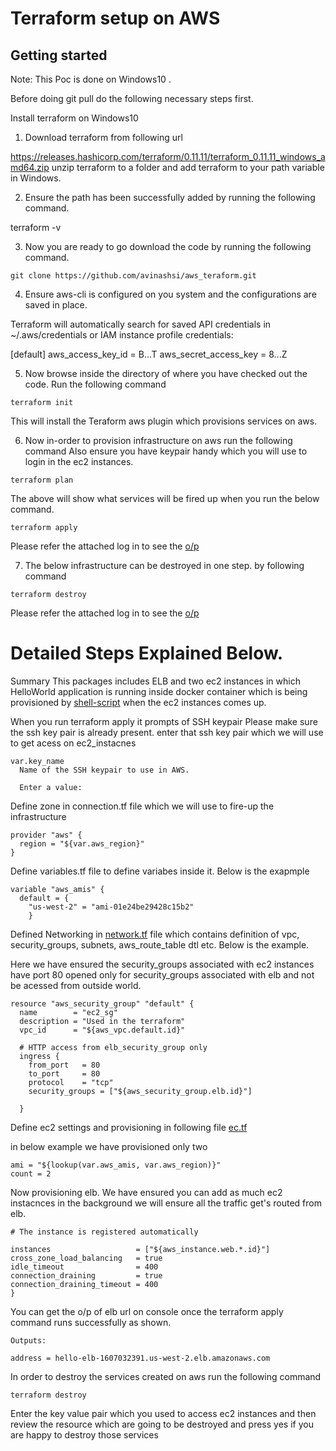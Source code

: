 Terraform setup on AWS
=========

Getting started
---------------
Note: This Poc is done on Windows10 .

Before doing git pull do the following necessary steps first.

Install terraform on Windows10
1. Download terraform from following url

https://releases.hashicorp.com/terraform/0.11.11/terraform_0.11.11_windows_amd64.zip
unzip terraform to a folder and add terraform to your path variable in Windows.

2. Ensure the path has been successfully added by running the following command.

terraform -v

3. Now you are ready to go download the code by running the following command.

```
git clone https://github.com/avinashsi/aws_teraform.git
```

4. Ensure aws-cli is configured on you system and the configurations are saved in place.

Terraform will automatically search for saved API credentials in ~/.aws/credentials or IAM instance profile credentials:

[default]
aws_access_key_id = B...T
aws_secret_access_key = 8...Z

5. Now browse inside the directory of where you have checked out the code.
Run the following command

```
terraform init
```
This will install the Teraform aws plugin which provisions services on aws.

6. Now in-order to provision infrastructure on aws run the following command
Also ensure you have keypair handy which you will use to login in the ec2 instances.
```
terraform plan
```

The above will show what services will be fired up when you run the below command.

```
terraform apply
```

Please refer the attached log in to see the [o/p](https://raw.githubusercontent.com/avinashsi/aws_teraform/master/Application_creation.log)

7. The below infrastructure can be destroyed in one step. by following command

```
terraform destroy
```

Please refer the attached log in to see the [o/p](https://raw.githubusercontent.com/avinashsi/aws_teraform/master/application_destroy.log)



Detailed Steps Explained Below.
===

Summary
This packages includes ELB and two ec2 instances in which HelloWorld application is running
inside docker container which is being provisioned by [shell-script](https://raw.githubusercontent.com/avinashsi/aws_teraform/master/userdata.sh) when the ec2 instances comes up.

When you run terraform apply it prompts of SSH keypair
Please make sure the ssh key pair is already present. enter that ssh key pair which we will use to
get acess on ec2_instacnes

```
var.key_name
  Name of the SSH keypair to use in AWS.

  Enter a value:

```

Define zone in connection.tf file which we will use to fire-up the infrastructure

```
provider "aws" {
  region = "${var.aws_region}"
}
```

Define variables.tf file to define variabes inside it. Below is the exapmple

```
variable "aws_amis" {
  default = {
    "us-west-2" = "ami-01e24be29428c15b2"
    }
```
Defined Networking in [network.tf](https://raw.githubusercontent.com/avinashsi/aws_teraform/master/network.tf) file which contains definition of vpc, security_groups, subnets, aws_route_table dtl etc.
Below is the example.

Here we have ensured the security_groups associated with ec2 instances have port 80
opened only for security_groups associated with elb and not be acessed from outside world.

```
resource "aws_security_group" "default" {
  name        = "ec2_sg"
  description = "Used in the terraform"
  vpc_id      = "${aws_vpc.default.id}"

  # HTTP access from elb_security_group only
  ingress {
    from_port   = 80
    to_port     = 80
    protocol    = "tcp"
    security_groups = ["${aws_security_group.elb.id}"]

  }
```

Define ec2 settings and provisioning in following file [ec.tf](https://raw.githubusercontent.com/avinashsi/aws_teraform/master/ec2.tf)

in below example we have provisioned only two

```
ami = "${lookup(var.aws_amis, var.aws_region)}"
count = 2
```

Now provisioning elb. We have ensured you can add as much ec2 instacnces in
the background we will ensure all the traffic get's routed from elb.
```
# The instance is registered automatically

instances                   = ["${aws_instance.web.*.id}"]
cross_zone_load_balancing   = true
idle_timeout                = 400
connection_draining         = true
connection_draining_timeout = 400
}

```


You can get the o/p of elb url on console once the terraform apply command runs successfully
as shown.

```
Outputs:

address = hello-elb-1607032391.us-west-2.elb.amazonaws.com

```

In order to destroy the services created on aws run the following command

```
terraform destroy
```
Enter the key value pair which you used to access ec2 instances and then
review the resource which are going to be destroyed and press yes if you are happy
to destroy those services
